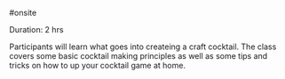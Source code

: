 #onsite 

Duration: 2 hrs

Participants will learn what goes into createing a craft cocktail. The class covers some basic cocktail making principles as well as some tips and tricks on how to up your cocktail game at home.